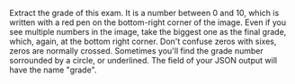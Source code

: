 Extract the grade of this exam. It is a number between 0 and 10, which is written with a red pen on the bottom-right corner of the image. Even if you see multiple numbers in the image, take the biggest one as the final grade, which, again, at the bottom right corner. Don't confuse zeros with sixes, 
zeros are normally crossed. Sometimes you'll find the grade number sorrounded by a circle, or underlined. The field of your JSON output will have the name "grade".
